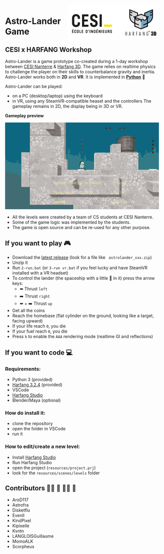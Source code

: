 <img src="img/logo_cesi_harfang.png" align="right" width="300"/>

# Astro-Lander Game

## CESI x HARFANG Workshop

Astro-Lander is a game prototype co-created during a 1-day workshop between [CESI Nanterre](https://paris.cesi.fr/) & [Harfang 3D](https://www.harfang3d.com). The game relies on realtime physics to challenge the player on their skills to counterbalance gravity and inertia.<br>
Astro-Lander works both in **2D** and **VR**. It is implemented in **[Python](https://www.python.org/)** :snake:<br>

Astro-Lander can be played:
- on a PC (desktop/laptop) using the keyboard
- in VR, using any SteamVR-compatible heaset and the controllers
The gameplay remains in 2D, the display being in 3D or VR.

**Gameplay preview**

![gameplay](img/gameplay_000_web.gif)

* All the levels were created by a team of CS students at CESI Nanterre.
* Some of the game logic was implemented by the students.
* The game is open source and can be re-used for any other purpose.

## If you want to play :video_game:
 - Download the [latest release](https://github.com/harfang3d/game-astro-lander/releases) (look for a file like ` astrolander_xxx.zip`)
 - Unzip it
 - Run `2-run.bat` (or `3-run vr.bat` if you feel lucky and have SteamVR installed with a VR headset)
 - To control the lander (the spaceship with a little :brain: in it) press the arrow keys:
   - :arrow_left: Thrust `left`
   - :arrow_right: Thrust `right`
   - :arrow_left: + :arrow_right: Thrust `up`
 - Get all the coins
 - Reach the homebase (flat cylinder on the ground, looking like a target, facing upward)
 - If your life reach `0`, you die
 - If your fuel reach `0`, you die
 - Press `k` to enable the `AAA` rendering mode (realtime GI and reflections)

## If you want to code :computer:

### Requirements:
 - Python 3 (provided)
 - [Harfang 3.2.4](https://pypi.org/project/harfang/) (provided)
 - VSCode
 - [Harfang Studio](https://www.harfang3d.com/en_US/studio)
 - Blender/Maya (optional)
 
 ### How do install it:
 - clone the repository
 - open the folder in VSCode
 - run it
 
 ### How to edit/create a new level:
 - Install [Harfang Studio](https://www.harfang3d.com/en_US/studio)
 - Run Harfang Studio
 - open the project (`resources/project.prj`)
 - look for the `resources/scenes/levels` folder

## Contributors :red_haired_woman: :man: :bald_woman: :bearded_person:
- AroD117
- Astrofra
- Disketflu
- Evenll
- KindPixel
- Kipixelle
- Kvntn
- LANGLOISGuillaume
- MomoALK
- Scorpheus
